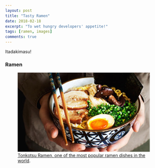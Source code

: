 ```yaml
---
layout: post
title: "Tasty Ramen"
date: 2018-02-18
excerpt: "To wet hungry developers' appetite!"
tags: [ramen, images]
comments: true
---
```


Itadakimasu!

### Ramen
<figure>
	<a href="assets/img/ramen/tonkotsu.jpg"><img src="assets/img/ramen/tonkotsu.jpg"></a>
	<figcaption><a href="home(internet) made tonkotsu ramen" title="Tonkotsu Ramen, one of the most popular ramen dishes in the world">Tonkotsu Ramen, one of the most popular ramen dishes in the world</a>.</figcaption>
</figure>